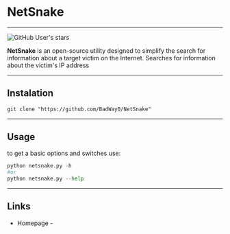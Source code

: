 # NetSnake 
----
![GitHub User's stars](https://img.shields.io/github/stars/BadWay0?style=flat-square&logoColor=red)




**NetSnake** is an open-source utility designed to simplify the search for information about a target victim on the Internet. Searches for information about the victim's IP address 

----
## Instalation
```markdown
git clone "https://github.com/BadWay0/NetSnake"
```

----
## Usage

to get a basic options and switches use:
```python
python netsnake.py -h
#or
python netsnake.py --help
```


----
## Links
+ Homepage - 
